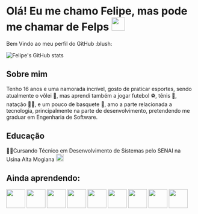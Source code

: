 <div>
<h1>Olá! Eu me chamo Felipe, mas pode me chamar de Felps <img src="https://cdn.jsdelivr.net/gh/devicons/devicon@latest/icons/devicon/devicon-original.svg" width = 35px, height = 35px /> </h1>
          
</div>
Bem Vindo ao meu perfil do GitHub :blush:

![Felipe's GitHub stats](https://github-readme-stats.vercel.app/api?username=Felps-Santos&show_icons=true&theme=radical)

<h2>Sobre mim</h2>
Tenho 16 anos e uma namorada incrível, gosto de praticar esportes, sendo atualmente o vôlei 🏐,
mas aprendi também a jogar futebol ⚽, tênis 🎾, natação 🏊‍♂️, e um pouco de basquete 🏀, amo a parte relacionada a tecnologia, principalmente na parte de desenvolvimento, pretendendo me graduar em Engenharia de Software.

<h2>Educação</h2>
<div>
👨‍💻Cursando Técnico em Desenvolvimento de Sistemas pelo SENAI na Usina Alta Mogiana 
  <img src = "https://encrypted-tbn0.gstatic.com/images?q=tbn:ANd9GcQyYM_Llke9B05CW72EX8KJQ22yAT7Psp6pqDgob-Zmig&s", width = 20px, height = 20px>
</div>

<h2>Ainda aprendendo:</h2>
<div>
  
  <img src="https://cdn.jsdelivr.net/gh/devicons/devicon@latest/icons/html5/html5-original.svg" width = 50px, height = 50px />
  <img src="https://cdn.jsdelivr.net/gh/devicons/devicon@latest/icons/css3/css3-original.svg" width = 50px, height = 50px />
  <img src="https://cdn.jsdelivr.net/gh/devicons/devicon@latest/icons/javascript/javascript-original.svg" width = 50px, height = 50px />
  <img src="https://cdn.jsdelivr.net/gh/devicons/devicon@latest/icons/react/react-original.svg" width = 50px, height = 50px />
  <img src="https://cdn.jsdelivr.net/gh/devicons/devicon@latest/icons/mysql/mysql-original-wordmark.svg" width = 50px, height = 50px />
  <img src="https://cdn.jsdelivr.net/gh/devicons/devicon@latest/icons/vscode/vscode-original.svg" width = 50px, height = 50px />
  <img src="https://cdn.jsdelivr.net/gh/devicons/devicon@latest/icons/arduino/arduino-original.svg" width = 50px, height = 50px />
  <img src="https://cdn.jsdelivr.net/gh/devicons/devicon@latest/icons/linux/linux-original.svg" width = 50px, height = 50px />
  <img src="https://cdn.jsdelivr.net/gh/devicons/devicon@latest/icons/linkedin/linkedin-original.svg" width = 50px, height = 50px />
                  
</div>
